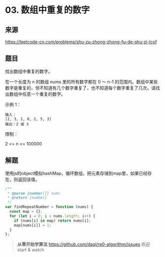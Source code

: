 # 03. 数组中重复的数字

## 来源

https://leetcode-cn.com/problems/shu-zu-zhong-zhong-fu-de-shu-zi-lcof

## 题目

找出数组中重复的数字。

在一个长度为 n 的数组 nums 里的所有数字都在 0 ～ n-1 的范围内。数组中某些数字是重复的，但不知道有几个数字重复了，也不知道每个数字重复了几次。请找出数组中任意一个重复的数字。

示例 1：

```
输入：
[2, 3, 1, 0, 2, 5, 3]
输出：2 或 3
```

限制：

2 <= n <= 100000

## 解题
使用js的object模拟hashMap，循环数组，把元素存储到map里，如果已经存在，则返回该值。

```js
/**
 * @param {number[]} nums
 * @return {number}
 */
var findRepeatNumber = function (nums) {
  const map = {};
  for (let i = 0; i < nums.length; i++) {
    if (nums[i] in map) return nums[i];
    map[nums[i]] = 1;
  }
};
```

> **从零开始学算法**
> https://github.com/daqi/re0-algorithm/issues
> 欢迎 start & watch